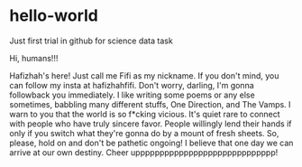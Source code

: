 # hello-world
Just first trial in github for science data task

Hi, humans!!!

Hafizhah's here! Just call me Fifi as my nickname. If you don't mind, you can follow my insta at hafizhahfifi. Don't worry, darling, I'm gonna followback you immediately. 
I like writing some poems or any else sometimes, babbling many different stuffs, One Direction, and The Vamps.
I warn to you that the world is so f*cking vicious. It's quiet rare to connect with people who have truly sincere favor.
People willingly lend their hands if only if you switch what they're gonna do by a mount of fresh sheets. 
So, please, hold on and don't be pathetic ongoing! I believe that one day we can arrive at our own destiny. 
Cheer uppppppppppppppppppppppppppppp!
